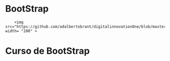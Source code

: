 # BootStrap
   
        <img src="https://github.com/adalbertobrant/digitalinnovationOne/blob/master/html5_CSS3/bootstrap/Bootstrap.png width= "200" >   
<h1> Curso de BootStrap <h1>
